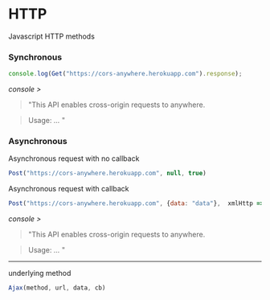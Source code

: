 # HTTP
Javascript HTTP methods

### Synchronous

```Javascript
console.log(Get("https://cors-anywhere.herokuapp.com").response);
```
*console >*
>"This API enables cross-origin requests to anywhere.

>Usage:
>*...*
>"

### Asynchronous

Asynchronous request with no callback
```Javascript
Post("https://cors-anywhere.herokuapp.com", null, true)
```

Asynchronous request with callback
```Javascript
Post("https://cors-anywhere.herokuapp.com", {data: "data"},  xmlHttp => console.log(xmlHttp.response))
```
*console >*
> "This API enables cross-origin requests to anywhere.

>Usage:
>*...*
>"

----
underlying method
```Javascript
Ajax(method, url, data, cb)
```

